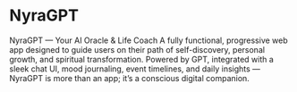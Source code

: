 # NyraGPT
NyraGPT — Your AI Oracle &amp; Life Coach A fully functional, progressive web app designed to guide users on their path of self-discovery, personal growth, and spiritual transformation. Powered by GPT, integrated with a sleek chat UI, mood journaling, event timelines, and daily insights — NyraGPT is more than an app; it’s a conscious digital companion.
